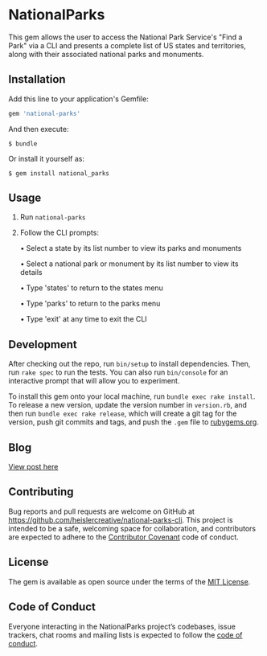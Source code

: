 # NationalParks

This gem allows the user to access the National Park Service's "Find a Park" via a CLI and presents a complete list of US states and territories, along with their associated national parks and monuments.

## Installation

Add this line to your application's Gemfile:

```ruby
gem 'national-parks'
```

And then execute:

    $ bundle

Or install it yourself as:

    $ gem install national_parks

## Usage

1) Run `national-parks`
2) Follow the CLI prompts:

      • Select a state by its list number to view its parks and monuments

      • Select a national park or monument by its list number to view its details

      • Type 'states' to return to the states menu

      • Type 'parks' to return to the parks menu

      • Type 'exit' at any time to exit the CLI

## Development

After checking out the repo, run `bin/setup` to install dependencies. Then, run `rake spec` to run the tests. You can also run `bin/console` for an interactive prompt that will allow you to experiment.

To install this gem onto your local machine, run `bundle exec rake install`. To release a new version, update the version number in `version.rb`, and then run `bundle exec rake release`, which will create a git tag for the version, push git commits and tags, and push the `.gem` file to [rubygems.org](https://rubygems.org).

## Blog

[View post here](http://heislercreative.github.io/building_the_national_parks_cli_gem)

## Contributing

Bug reports and pull requests are welcome on GitHub at https://github.com/heislercreative/national-parks-cli. This project is intended to be a safe, welcoming space for collaboration, and contributors are expected to adhere to the [Contributor Covenant](http://contributor-covenant.org) code of conduct.

## License

The gem is available as open source under the terms of the [MIT License](https://opensource.org/licenses/MIT).

## Code of Conduct

Everyone interacting in the NationalParks project’s codebases, issue trackers, chat rooms and mailing lists is expected to follow the [code of conduct](https://github.com/heislercreative/national-parks-cli/blob/master/CODE_OF_CONDUCT.md).
